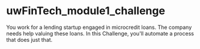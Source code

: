 # uwFinTech_module1_challenge
You work for a lending startup engaged in microcredit loans. The company needs help valuing these loans. In this Challenge, you'll automate a process that does just that.
